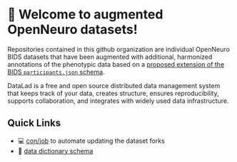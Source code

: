 # 👋 Welcome to augmented OpenNeuro datasets!

Repositories contained in this github organization are individual OpenNeuro BIDS datasets that have been augmented with additional, harmonized annotations of the phenotypic data
based on a [proposed extension of the BIDS `participants.json` schema](https://www.neurobagel.org/documentation/dictionaries/).

DataLad is a free and open source distributed data management system that keeps track of your data, creates structure, ensures reproducibility, supports collaboration, and integrates with widely used data infrastructure.


## Quick Links

- :computer: [con/job](https://github.com/con/job) to automate updating the dataset forks
- :blue_book: [data dictionary schema](https://www.neurobagel.org/documentation/dictionaries/)
